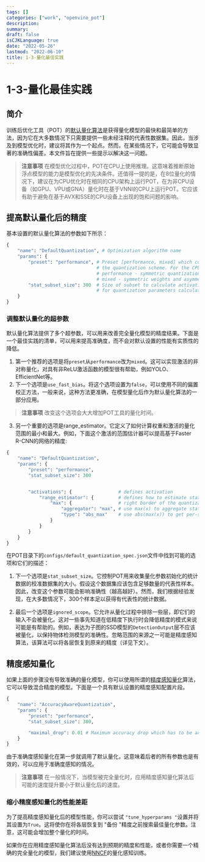 ```yaml
---
tags: []
categories: ["work", "openvino_pot"]
description:
summary:
draft: false
isCJKLanguage: true
date: "2022-05-26"
lastmod: "2022-06-10"
title: 1-3-量化最佳实践
---
```


# 1-3-量化最佳实践

## 简介

训练后优化工具（POT）的[默认量化算法](1-1-1_默认量化算法.md)是获得量化模型的最快和最简单的方法，因为它在大多数情况下只需要提供一些未经注释的代表性数据集。因此，当涉及到模型优化时，建议将其作为一个起点。然而，在某些情况下，它可能会导致显著的准确性偏差。本文件旨在提供一些提示以解决这一问题。

>**注意事项**
>在模型优化过程中，POT在CPU上使用推理。这意味着推断原始浮点模型的能力是模型优化的先决条件。还值得一提的是，在8位量化的情况下，建议在为CPU优化时在相同的CPU架构上运行POT，在为非CPU设备（如GPU、VPU或GNA）量化时在基于VNNI的CPU上运行POT。它应该有助于避免在基于AVX和SSE的CPU设备上出现的饱和问题的影响。

## 提高默认量化后的精度

基本设置的默认量化算法的参数如下所示：
```python
{
    "name": "DefaultQuantization", # Optimization algorithm name
    "params": {
        "preset": "performance", # Preset [performance, mixed] which controls
                                 # the quantization scheme. For the CPU:
                                 # performance - symmetric quantization  of weights and activations
                                 # mixed - symmetric weights and asymmetric activations
        "stat_subset_size": 300  # Size of subset to calculate activations statistics that can be used
                                 # for quantization parameters calculation
    }
}
```

### 调整默认量化的超参数

默认量化算法提供了多个超参数，可以用来改善完全量化模型的精度结果。下面是一个最佳实践的清单，可以用来提高准确度，而不会对默认设置的性能有实质性的降低。

1. 第一个推荐的选项是将`preset`从`performance`改为`mixed`。这可以实现激活的非对称量化，对具有非ReLU激活函数的模型很有帮助，例如YOLO、EfficientNet等。
2. 下一个选项是`use_fast_bias`。将这个选项设置为`false`，可以使用不同的偏置校正方法，一般来说，这种方法更准确，在模型量化后作为默认量化算法的一部分应用。
  >**注意事项**
  >改变这个选项会大大增加POT工具的量化时间。
3. 另一个重要的选项是range_estimator。它定义了如何计算权重和激活的量化范围的最小和最大。例如，下面这个激活的范围估计器可以提高基于Faster R-CNN的网络的精度:
```python
{
    "name": "DefaultQuantization",
    "params": {
        "preset": "performance",
        "stat_subset_size": 300


        "activations": {                 # defines activation
            "range_estimator": {         # defines how to estimate statistics
                "max": {                 # right border of the quantizating floating-point range
                    "aggregator": "max", # use max(x) to aggregate statistics over calibration dataset
                    "type": "abs_max"    # use abs(max(x)) to get per-sample statistics
                }
            }
        }
    }
}
```

在POT目录下的`configs/default_quantization_spec.json`文件中找到可能的选项和它们的描述：

1. 下一个选项是`stat_subset_size`。它控制POT用来收集量化参数初始化的统计数据的校准数据集的大小。假设这个数据集应该包含足够数量的代表性样本。因此，改变这个参数可能会影响准确性（越高越好）。然而，我们根据经验发现，在大多数情况下，300个样本足以获得有代表性的统计数据。

2. 最后一个选项是`ignored_scope`。它允许从量化过程中排除一些层，即它们的输入不会被量化。这对一些事先知道在低精度下执行时会降低精度的模式来说可能是有帮助的。例如，表达为子图的SSD模型的`DetectionOutput`层不应该被量化，以保持物体检测模型的准确性。忽略范围的来源之一可能是精度感知算法，该算法可以将各层恢复到原来的精度（详见下文）。

## 精度感知量化

如果上面的步骤没有导致准确的量化模型，你可以使用所谓的[精度感知量化](1-2_精度感知量化模型.md)算法，它可以导致混合精度的模型。下面是一个具有默认设置的精度感知配置片段。

```python
{
    "name": "AccuracyAwareQuantization",
    "params": {
        "preset": "performance",
        "stat_subset_size": 300,

        "maximal_drop": 0.01 # Maximum accuracy drop which has to be achieved after the quantization
    }
}
```

由于准确度感知量化在第一步就调用了默认量化，这意味着后者的所有参数也是有效的，可以应用于准确度感知的情况。

>**注意事项**
>在一般情况下，当模型被完全量化时，应用精度感知量化算法后可能的速度提升要小于默认量化后的速度。

### 缩小精度感知量化的性能差距

为了提高精度感知量化后的模型性能，你可以尝试 `"tune_hyperparams "`设置并将其设置为`True`。这将使你在将各层恢复到 "备份 "精度之前搜索最佳量化参数。注意，这可能会增加整个量化的时间。

如果你在应用精度感知量化算法后没有达到预期的精度和性能，或者你需要一个精确的完全量化的模型，我们建议使用[NNCF](https://docs.openvino.ai/latest/docs_nncf_introduction.html#doxid-docs-nncf-introduction)的量化感知训练。
